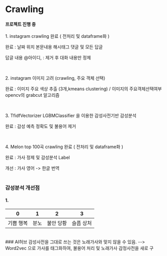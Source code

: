 # Crawling
<h4> 프로젝트 진행 중 </h4>
  <p> 1. instagram crawling 완료 ( 전처리 및 dataframe화 ) </p>
  <p> 완료 : 날짜 위치 본문내용 해시태그 댓글 및 모든 답글  </p>
  <p> 답글 내용 @아이디, : 제거 후 대화 내용만 정제 </p>
    <br>
  <p> 2. instagram 이미지 고려 (crawling, 주요 객체 선택)  </p>
  <p> 완료 : 이미지 주요 색상 추출 (3개,kmeans clustering) / 이미지의 주요객체선택여부 opencv의 grabcut 알고리즘  </p>
   <br>
  <p> 3. TfidfVectorizer  LGBMClassifier 을 이용한 감성사전기반 감성분석 </p>
  <p> 완료 : 감성 예측  정확도 및 불용어 제거 </p>
    <br>
   <p> 4. Melon top 100곡 crawling 완료 ( 전처리 및 dataframe화 ) </p>
   <p> 완료 : 가사 정제 및 감성분석 Label </p>
   <p> 개선 : 가사 영어 -> 한글 번역
  
  <br>
  <br>
  
  ### 감성분석 개선점 
  #### 1. 
  0 | 1 | 2 | 3
---- | ---- | ---- | ----
기쁨 행복 | 분노 | 불안 당황 | 슬픔 상처
  <br>  
  ### AI허브 감성사전을 그대로 쓰는 것은 노래가사와 맞지 않을 수 있음. --> Word2vec 으로 가사를 태그화하여, 불용어 처리 및 노래가사 감정사전을 새로 구
